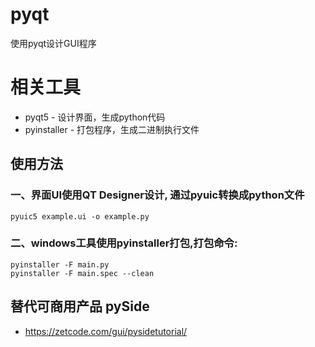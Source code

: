 # pyqt

使用pyqt设计GUI程序

# 相关工具

* pyqt5       - 设计界面，生成python代码
* pyinstaller - 打包程序，生成二进制执行文件

## 使用方法

### 一、界面UI使用QT Designer设计, 通过pyuic转换成python文件

```
pyuic5 example.ui -o example.py
```

### 二、windows工具使用pyinstaller打包,打包命令:

```
pyinstaller -F main.py
pyinstaller -F main.spec --clean
```

## 替代可商用产品 pySide

* https://zetcode.com/gui/pysidetutorial/
